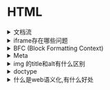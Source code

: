# HTML

<details>
<summary>文档流</summary>

> 文档流，指的是元素排版布局过程中，元素会自动从左往右，从上往下的流式排列。并最终窗体自上而下分成一行行, 并在每行中按从左至右的顺序排放元素。脱离文档流即是元素打乱了这个排列，或是从排版中拿走

脱离文档流的方式有两种：**浮动和定位**

#### 参考

- [html/css基础篇——DOM中关于脱离文档流的几种情况分析](https://www.cnblogs.com/chuaWeb/p/html_css_position_float.html)

</details>

<details>
<summary>iframe存在哪些问题</summary>

- 移动端兼容问题不友好。
- 会出现滚动条， 体验不友好。
- 会产生很多页面，开发维护者不容易管理。
- iframe 会阻塞主页面的 onload 事件，导致加载等待漫长，闪屏，体验糟糕。
- 搜索引擎的爬虫无法解读这种页面，不利于 SEO。
- iframe 和主页面共享连接池，而浏览器对相同域的连接有限制，所以会影响页面的并行加载, 不适合大型网站。

#### 参考

- [iframe 的问题](https://github.com/zanjs/awesome-frontend-interview/issues/9)

</details>

<details>
<summary>BFC (Block Formatting Context)</summary>

> BFC就是页面上的一个隔离的独立容器，容器里面的子元素不会影响到外面的元素，同样的，外面的元素也不会影响到容器里面的子元素

个人理解为 HTML布局、css样式的作用域隔离，作用域内的元素不受外部影响，外部也不会影响到内部

#### 参考

- [学习 BFC (Block Formatting Context)](https://juejin.im/post/59b73d5bf265da064618731d)
- [什么是BFC？对bfc的简单理解](http://www.php.cn/div-tutorial-371936.html)

</details>

<details>
<summary>Meta</summary>

#### 参考

- [Mobile Web Favorites](https://github.com/hoosin/mobile-web-favorites#%E4%BB%8Emeta%E5%BC%80%E5%A7%8B)

</details>

<details>
<summary> img 的title和alt有什么区别</summary>

#### 参考

- [img 的title和alt有什么区别](https://github.com/HerbertKarajan/Fe-Interview-questions/tree/master/23-FE-interview-master)

</details>

<details>
<summary>doctype</summary>

#### 参考

- [doctype](https://github.com/HerbertKarajan/Fe-Interview-questions/tree/master/23-FE-interview-master)

</details>

<details>
<summary>什么是web语义化,有什么好处</summary>

> web语义化是指通过HTML标记表示页面包含的信息，包含了HTML标签的语义化和css命名的语义化。 HTML标签的语义化是指：通过使用包含语义的标签（如h1-h6）恰当地表示文档结构 css命名的语义化是指：为html标签添加有意义的class，id补充未表达的语义

- 去掉样式后页面呈现清晰的结构
- 盲人使用读屏器更好地阅读
- 搜索引擎更好地理解页面，有利于收录
- 便团队项目的可持续运作及维护

#### 参考

- [什么是web语义化,有什么好处](https://github.com/HerbertKarajan/Fe-Interview-questions/tree/master/23-FE-interview-master)

</details>